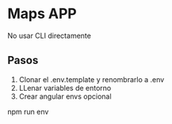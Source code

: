 # Maps APP
No usar CLI directamente

## Pasos
1. Clonar el .env.template y renombrarlo a .env
2. LLenar variables de entorno
3. Crear angular envs opcional

npm run env